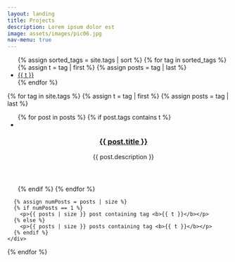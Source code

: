 ```yaml
---
layout: landing
title: Projects
description: Lorem ipsum dolor est
image: assets/images/pic06.jpg
nav-menu: true
---
```


<section>
  <div class="filter inner">
    <ul class="blog-tags-list">
      {% assign sorted_tags = site.tags | sort %}
      {% for tag in sorted_tags %}
        {% assign t = tag | first %}
        {% assign posts = tag | last %}
        <li class="blog-tag-item" id="{{ t }}-item">
          <a class="button primary small" href onclick="filter('{{ t }}'); return false;">{{ t }}</a>
        </li>
      {% endfor %}
    </ul>
  </div>
</section>


{% for tag in site.tags %}
  {% assign t = tag | first %}
  {% assign posts = tag | last %}
<section class="filter-tiles">
  <div class="">
    <div class="blog-list-container hidden" id="{{ t }}-container">
      <ul class="blog-list">
        {% for post in posts %}
          {% if post.tags contains t %}
            <li>
            <article>
              <span class="image">
                <img src="{{ post.image }}" alt="" />
              </span>
              <header class="major">
                <h3><a href="{{ post.url | relative_url  }}" class="link">{{ post.title }}</a></h3>
                <p>{{ post.description }}</p>
              </header>
            </article>
            </li>
          {% endif %}
        {% endfor %}
      </ul>

      {% assign numPosts = posts | size %}
      {% if numPosts == 1 %}
        <p>{{ posts | size }} post containing tag <b>{{ t }}</b></p>
      {% else %}
        <p>{{ posts | size }} posts containing tag <b>{{ t }}</b></p>
      {% endif %}
    </div>
  </div>
</section>
{% endfor %}
